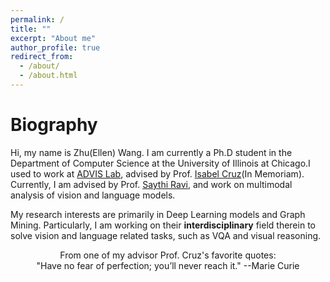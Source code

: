 ```yaml
---
permalink: /
title: ""
excerpt: "About me"
author_profile: true
redirect_from: 
  - /about/
  - /about.html
---
```

Biography
======
Hi, my name is Zhu(Ellen) Wang. I am currently a Ph.D student in the Department of Computer Science at the University of Illinois at Chicago.I used to work at [ADVIS Lab](https://www.cs.uic.edu/~ifc/advis.html), advised by Prof. [Isabel Cruz](https://www.cs.uic.edu/Cruz/)(In Memoriam). Currently, I am advised by Prof. [Saythi Ravi](https://sathya-uic.github.io/), and work on multimodal analysis of vision and language models.

My research interests are primarily in Deep Learning models and Graph Mining. Particularly, I am working on their **interdisciplinary** field therein to solve vision and language related tasks, such as VQA and visual reasoning.

<center>From one of my advisor Prof. Cruz's favorite quotes:</center>
<center>"Have no fear of perfection; you’ll never reach it." --Marie Curie</center>
